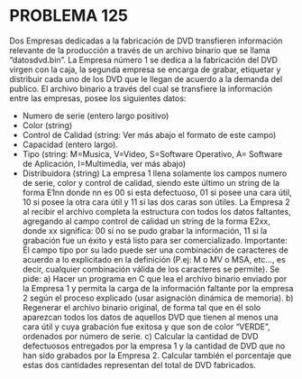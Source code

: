 # PROBLEMA 125

Dos Empresas dedicadas a la fabricación de DVD transfieren información relevante de la 
producción a través de un archivo binario que se llama “datosdvd.bin”. La Empresa número 1 
se dedica a la fabricación del DVD virgen con la caja, la segunda empresa se encarga de 
grabar, etiquetar y distribuir cada uno de los DVD que le llegan de acuerdo a la demanda del 
publico. El archivo binario a través del cual se transfiere la información entre las empresas, 
posee los siguientes datos: 
- Numero de serie (entero largo positivo) 
- Color (string) 
- Control de Calidad (string: Ver más abajo el formato de este campo) 
- Capacidad (entero largo). 
- Tipo (string: M=Musica, V=Video, S=Software Operativo, A= Software de Aplicación, 
I=Multimedia, ver más abajo) 
- Distribuidora (string) 
La empresa 1 llena solamente los campos numero de serie, color y control de calidad, siendo 
este último un string de la forma E1nn donde nn es 00 si esta defectuoso, 01 si posee una cara 
útil, 10 si posee la otra cara útil y 11 si las dos caras son útiles. 
La Empresa 2 al recibir el archivo completa la estructura con todos los datos faltantes, agregando 
al campo control de calidad un string de la forma E2xx, donde xx significa: 00 si no se pudo 
grabar la información, 11 si la grabación fue un éxito y está listo para ser comercializado. 
Importante: El campo tipo por su lado puede ser una combinación de caracteres de acuerdo a 
lo explicitado en la definición (P.ej: M o MV o MSA, etc..., es decir, cualquier combinación válida 
de los caracteres se permite). 
Se pide:
a) Hacer un programa en C que lea el archivo binario enviado por la Empresa 1 y permita la 
carga de la información faltante por la empresa 2 según el proceso explicado (usar 
asignación dinámica de memoria). 
b) Regenerar el archivo binario original, de forma tal que en él solo aparezcan todos los datos 
de aquellos DVD que tienen al menos una cara útil y cuya grabación fue exitosa y que son 
de color “VERDE”, ordenados por número de serie. 
c) Calcular la cantidad de DVD defectuosos entregados por la empresa 1 y la cantidad de DVD 
que no han sido grabados por la Empresa 2. Calcular también el porcentaje que estas dos 
cantidades representan del total de DVD fabricados.